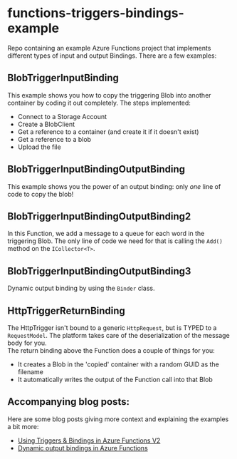 # functions-triggers-bindings-example

Repo containing an example Azure Functions project that implements different types of input and output Bindings. There are a few examples:

## BlobTriggerInputBinding

This example shows you how to copy the triggering Blob into another container by coding it out completely. The steps implemented:

- Connect to a Storage Account
- Create a BlobClient
- Get a reference to a container (and create it if it doesn't exist)
- Get a reference to a blob
- Upload the file

## BlobTriggerInputBindingOutputBinding

This example shows you the power of an output binding: only _one_ line of code to copy the blob!

## BlobTriggerInputBindingOutputBinding2

In this Function, we add a message to a queue for each word in the triggering Blob. The only line of code we
need for that is calling the `Add()` method on the `ICollector<T>`.

## BlobTriggerInputBindingOutputBinding3

Dynamic output binding by using the `Binder` class. 

## HttpTriggerReturnBinding

The HttpTrigger isn't bound to a generic `HttpRequest`, but is TYPED to a `RequestModel`. The platform takes care of the deserialization of the message body for you.  
The return binding above the Function does a couple of things for you:

- It creates a Blob in the 'copied' container with a random GUID as the filename
- It automatically writes the output of the Function call into that Blob

## Accompanying blog posts:

Here are some blog posts giving more context and explaining the examples a bit more:

- [Using Triggers & Bindings in Azure Functions V2](https://www.rickvandenbosch.net/blog/using-triggers-bindings-in-azure-functions-v2/)
- [Dynamic output bindings in Azure Functions](https://www.rickvandenbosch.net/blog/dynamic-output-bindings-in-azure-functions/)
